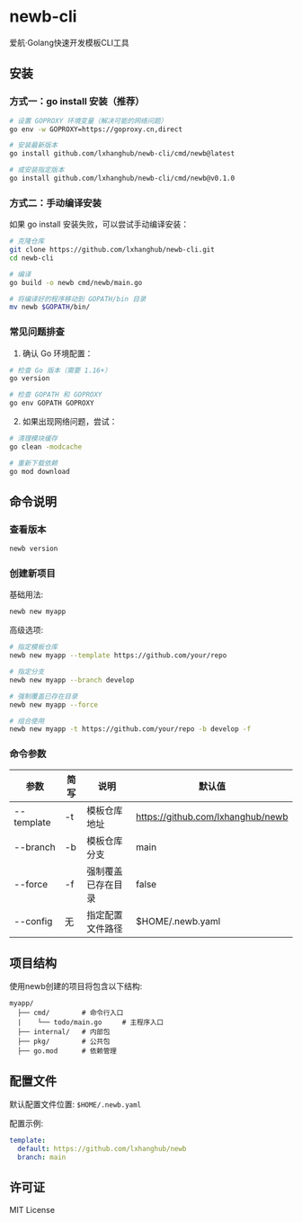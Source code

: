 # newb-cli

爱航·Golang快速开发模板CLI工具

## 安装

### 方式一：go install 安装（推荐）

```bash
# 设置 GOPROXY 环境变量（解决可能的网络问题）
go env -w GOPROXY=https://goproxy.cn,direct

# 安装最新版本
go install github.com/lxhanghub/newb-cli/cmd/newb@latest

# 或安装指定版本
go install github.com/lxhanghub/newb-cli/cmd/newb@v0.1.0
```

### 方式二：手动编译安装

如果 go install 安装失败，可以尝试手动编译安装：

```bash
# 克隆仓库
git clone https://github.com/lxhanghub/newb-cli.git
cd newb-cli

# 编译
go build -o newb cmd/newb/main.go

# 将编译好的程序移动到 GOPATH/bin 目录
mv newb $GOPATH/bin/
```

### 常见问题排查

1. 确认 Go 环境配置：
```bash
# 检查 Go 版本（需要 1.16+）
go version

# 检查 GOPATH 和 GOPROXY
go env GOPATH GOPROXY
```

2. 如果出现网络问题，尝试：
```bash
# 清理模块缓存
go clean -modcache

# 重新下载依赖
go mod download
```

## 命令说明

### 查看版本

```bash
newb version
```

### 创建新项目

基础用法:

```bash
newb new myapp
```

高级选项:

```bash
# 指定模板仓库
newb new myapp --template https://github.com/your/repo

# 指定分支
newb new myapp --branch develop

# 强制覆盖已存在目录
newb new myapp --force

# 组合使用
newb new myapp -t https://github.com/your/repo -b develop -f
```

### 命令参数

| 参数       | 简写 | 说明               | 默认值                            |
| ---------- | ---- | ------------------ | --------------------------------- |
| --template | -t   | 模板仓库地址       | https://github.com/lxhanghub/newb |
| --branch   | -b   | 模板仓库分支       | main                              |
| --force    | -f   | 强制覆盖已存在目录 | false                             |
| --config   | 无   | 指定配置文件路径   | $HOME/.newb.yaml                  |

## 项目结构

使用newb创建的项目将包含以下结构:

```
myapp/
  ├── cmd/        # 命令行入口
  |    └── todo/main.go     # 主程序入口
  ├── internal/   # 内部包
  ├── pkg/        # 公共包
  ├── go.mod      # 依赖管理
```

## 配置文件

默认配置文件位置: `$HOME/.newb.yaml`

配置示例:

```yaml
template:
  default: https://github.com/lxhanghub/newb
  branch: main
```

## 许可证

MIT License
